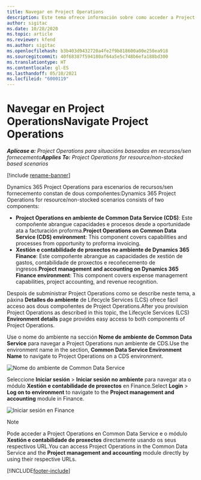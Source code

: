 ```yaml
---
title: Navegar en Project Operations
description: Este tema ofrece información sobre como acceder a Project Operations desde Lifecycle Services.
author: sigitac
ms.date: 10/28/2020
ms.topic: article
ms.reviewer: kfend
ms.author: sigitac
ms.openlocfilehash: b3b403d9432720a4fe2f9b818600a00e250ea918
ms.sourcegitcommit: 40f68387f594180af64a5e5c748b6efa188bd300
ms.translationtype: HT
ms.contentlocale: gl-ES
ms.lasthandoff: 05/10/2021
ms.locfileid: "6000119"
---
```

# <a name="navigate-project-operations"></a><span data-ttu-id="c460f-103">Navegar en Project Operations</span><span class="sxs-lookup"><span data-stu-id="c460f-103">Navigate Project Operations</span></span>

<span data-ttu-id="c460f-104">_**Aplícase a:** Project Operations para situacións baseadas en recursos/sen fornecemento_</span><span class="sxs-lookup"><span data-stu-id="c460f-104">_**Applies To:** Project Operations for resource/non-stocked based scenarios_</span></span>

[!include [rename-banner](~/includes/cc-data-platform-banner.md)]

<span data-ttu-id="c460f-105">Dynamics 365 Project Operations para escenarios de recursos/sen fornecemento constan de dous compoñentes:</span><span class="sxs-lookup"><span data-stu-id="c460f-105">Dynamics 365 Project Operations for resource/non-stocked scenarios consists of two components:</span></span> 

 - <span data-ttu-id="c460f-106">**Project Operations en ambiente de Common Data Service (CDS)**: Este compoñente abrangue capacidades e procesos desde a oportunidade ata a facturación proforma.</span><span class="sxs-lookup"><span data-stu-id="c460f-106">**Project Operations on Common Data Service (CDS) environment**: This component covers capabilities and processes from opportunity to proforma invoicing.</span></span> 
 - <span data-ttu-id="c460f-107">**Xestión e contabilidade de proxectos no ambiente de Dynamics 365 Finance**: Este compoñente abrangue as capacidades de xestión de gastos, contabilidade de proxectos e recoñecemento de ingresos.</span><span class="sxs-lookup"><span data-stu-id="c460f-107">**Project management and accounting on Dynamics 365 Finance environment**: This component covers expense management capabilities, project accounting, and revenue recognition.</span></span> 

<span data-ttu-id="c460f-108">Despois de subministrar Project Operations como se describe neste tema, a páxina **Detalles do ambiente** de Lifecycle Services (LCS) ofrece fácil acceso aos dous compoñentes de Project Operations.</span><span class="sxs-lookup"><span data-stu-id="c460f-108">After you provision Project Operations as described in this topic, the Lifecycle Services (LCS) **Environment details** page provides easy access to both components of Project Operations.</span></span>  

<span data-ttu-id="c460f-109">Use o nome do ambiente na sección **Nome de ambiente de Common Data Service** para navegar a Project Operations nun ambiente de CDS.</span><span class="sxs-lookup"><span data-stu-id="c460f-109">Use the environment name in the section, **Common Data Service Environment Name** to navigate to Project Operations on a CDS environment.</span></span> 

  ![Nome do ambiente de Common Data Service](./media/environment-name.PNG)

<span data-ttu-id="c460f-111">Seleccione **Iniciar sesión** > **Iniciar sesión no ambiente** para navegar ata o módulo **Xestión e contabilidade de proxectos** en Finance.</span><span class="sxs-lookup"><span data-stu-id="c460f-111">Select **Login** > **Log on to environment** to navigate to the **Project management and accounting** module in Finance.</span></span>  

   ![Iniciar sesión en Finance](./media/environment-login.PNG)

> [!NOTE]
> <span data-ttu-id="c460f-113">Pode acceder a Project Operations en Common Data Service e o módulo **Xestión e contabilidade de proxectos** directamente usando os seus respectivos URL.</span><span class="sxs-lookup"><span data-stu-id="c460f-113">You can access Project Operations in the Common Data Service and the **Project management and accounting** module directly by using their respective URLs.</span></span> 


[!INCLUDE[footer-include](../includes/footer-banner.md)]
